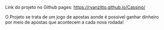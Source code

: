 Link do projeto no Github pages: https://ryanzitto.github.io/Cassino/

O Projeto se trata de um jogo de apostas aonde é possivel ganhar dinheiro
por meio de apostas que acontecem a cada nova rodada!


